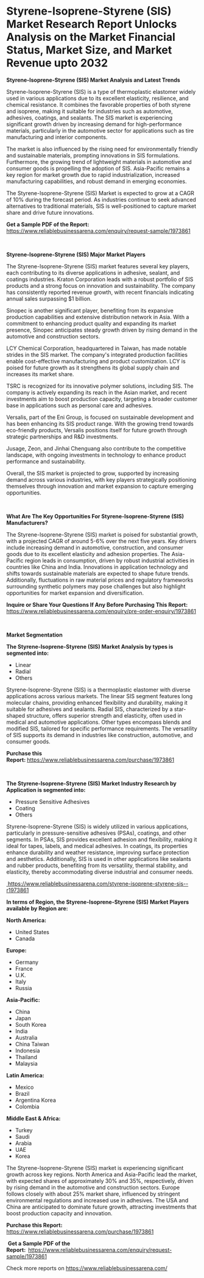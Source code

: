 <p><h1>Styrene-Isoprene-Styrene (SIS) Market Research Report Unlocks Analysis on the Market Financial Status, Market Size, and Market Revenue upto 2032</h1></p><p><strong>Styrene-Isoprene-Styrene (SIS) Market Analysis and Latest Trends</strong></p>
<p><p>Styrene-Isoprene-Styrene (SIS) is a type of thermoplastic elastomer widely used in various applications due to its excellent elasticity, resilience, and chemical resistance. It combines the favorable properties of both styrene and isoprene, making it suitable for industries such as automotive, adhesives, coatings, and sealants. The SIS market is experiencing significant growth driven by increasing demand for high-performance materials, particularly in the automotive sector for applications such as tire manufacturing and interior components. </p><p>The market is also influenced by the rising need for environmentally friendly and sustainable materials, prompting innovations in SIS formulations. Furthermore, the growing trend of lightweight materials in automotive and consumer goods is propelling the adoption of SIS. Asia-Pacific remains a key region for market growth due to rapid industrialization, increased manufacturing capabilities, and robust demand in emerging economies. </p><p>The Styrene-Isoprene-Styrene (SIS) Market is expected to grow at a CAGR of 10% during the forecast period. As industries continue to seek advanced alternatives to traditional materials, SIS is well-positioned to capture market share and drive future innovations.</p></p>
<p><strong>Get a Sample PDF of the Report:&nbsp;</strong> <a href="https://www.reliablebusinessarena.com/enquiry/request-sample/1973861?utm_campaign=1891&utm_medium=2&utm_source=Github&utm_content=ia&utm_term=15012025&utm_id=styrene-isoprene-styrene-sis">https://www.reliablebusinessarena.com/enquiry/request-sample/1973861</a></p>
<p>&nbsp;</p>
<p><strong>Styrene-Isoprene-Styrene (SIS) Major Market Players</strong></p>
<p><p>The Styrene-Isoprene-Styrene (SIS) market features several key players, each contributing to its diverse applications in adhesive, sealant, and coatings industries. Kraton Corporation leads with a robust portfolio of SIS products and a strong focus on innovation and sustainability. The company has consistently reported revenue growth, with recent financials indicating annual sales surpassing $1 billion.</p><p>Sinopec is another significant player, benefiting from its expansive production capabilities and extensive distribution network in Asia. With a commitment to enhancing product quality and expanding its market presence, Sinopec anticipates steady growth driven by rising demand in the automotive and construction sectors.</p><p>LCY Chemical Corporation, headquartered in Taiwan, has made notable strides in the SIS market. The company's integrated production facilities enable cost-effective manufacturing and product customization. LCY is poised for future growth as it strengthens its global supply chain and increases its market share.</p><p>TSRC is recognized for its innovative polymer solutions, including SIS. The company is actively expanding its reach in the Asian market, and recent investments aim to boost production capacity, targeting a broader customer base in applications such as personal care and adhesives.</p><p>Versalis, part of the Eni Group, is focused on sustainable development and has been enhancing its SIS product range. With the growing trend towards eco-friendly products, Versalis positions itself for future growth through strategic partnerships and R&D investments.</p><p>Jusage, Zeon, and Jinhai Chenguang also contribute to the competitive landscape, with ongoing investments in technology to enhance product performance and sustainability. </p><p>Overall, the SIS market is projected to grow, supported by increasing demand across various industries, with key players strategically positioning themselves through innovation and market expansion to capture emerging opportunities.</p></p>
<p>&nbsp;</p>
<p><strong>What Are The Key Opportunities For Styrene-Isoprene-Styrene (SIS) Manufacturers?</strong></p>
<p><p>The Styrene-Isoprene-Styrene (SIS) market is poised for substantial growth, with a projected CAGR of around 5-6% over the next five years. Key drivers include increasing demand in automotive, construction, and consumer goods due to its excellent elasticity and adhesion properties. The Asia-Pacific region leads in consumption, driven by robust industrial activities in countries like China and India. Innovations in application technology and shifts towards sustainable materials are expected to shape future trends. Additionally, fluctuations in raw material prices and regulatory frameworks surrounding synthetic polymers may pose challenges but also highlight opportunities for market expansion and diversification.</p></p>
<p><strong>Inquire or Share Your Questions If Any Before Purchasing This Report:</strong> <a href="https://www.reliablebusinessarena.com/enquiry/pre-order-enquiry/1973861?utm_campaign=1891&utm_medium=2&utm_source=Github&utm_content=ia&utm_term=15012025&utm_id=styrene-isoprene-styrene-sis">https://www.reliablebusinessarena.com/enquiry/pre-order-enquiry/1973861</a></p>
<p>&nbsp;</p>
<p><strong>Market Segmentation</strong></p>
<p><strong>The Styrene-Isoprene-Styrene (SIS) Market Analysis by types is segmented into:</strong></p>
<p><ul><li>Linear</li><li>Radial</li><li>Others</li></ul></p>
<p><p>Styrene-Isoprene-Styrene (SIS) is a thermoplastic elastomer with diverse applications across various markets. The linear SIS segment features long molecular chains, providing enhanced flexibility and durability, making it suitable for adhesives and sealants. Radial SIS, characterized by a star-shaped structure, offers superior strength and elasticity, often used in medical and automotive applications. Other types encompass blends and modified SIS, tailored for specific performance requirements. The versatility of SIS supports its demand in industries like construction, automotive, and consumer goods.</p></p>
<p><strong>Purchase this Report:&nbsp;</strong><a href="https://www.reliablebusinessarena.com/purchase/1973861?utm_campaign=1891&utm_medium=2&utm_source=Github&utm_content=ia&utm_term=15012025&utm_id=styrene-isoprene-styrene-sis">https://www.reliablebusinessarena.com/purchase/1973861</a></p>
<p>&nbsp;</p>
<p><strong>The Styrene-Isoprene-Styrene (SIS) Market Industry Research by Application is segmented into:</strong></p>
<p><ul><li>Pressure Sensitive Adhesives</li><li>Coating</li><li>Others</li></ul></p>
<p><p>Styrene-Isoprene-Styrene (SIS) is widely utilized in various applications, particularly in pressure-sensitive adhesives (PSAs), coatings, and other segments. In PSAs, SIS provides excellent adhesion and flexibility, making it ideal for tapes, labels, and medical adhesives. In coatings, its properties enhance durability and weather resistance, improving surface protection and aesthetics. Additionally, SIS is used in other applications like sealants and rubber products, benefiting from its versatility, thermal stability, and elasticity, thereby accommodating diverse industrial and consumer needs.</p></p>
<p><a href="https://www.reliablebusinessarena.com/styrene-isoprene-styrene-sis--r1973861?utm_campaign=1891&utm_medium=2&utm_source=Github&utm_content=ia&utm_term=15012025&utm_id=styrene-isoprene-styrene-sis">&nbsp;https://www.reliablebusinessarena.com/styrene-isoprene-styrene-sis--r1973861</a></p>
<p><strong>In terms of Region, the Styrene-Isoprene-Styrene (SIS) Market Players available by Region are:</strong></p>
<p>
    <p> <strong> North America: </strong>
        <ul>
            <li>United States</li>
            <li>Canada</li>
        </ul>
        </p> 
    <p> <strong> Europe: </strong>
        <ul>
            <li>Germany</li>
            <li>France</li>
            <li>U.K.</li>
            <li>Italy</li>
            <li>Russia</li>
        </ul>
        </p> 
    <p> <strong> Asia-Pacific: </strong>
        <ul>
            <li>China</li>
            <li>Japan</li>
            <li>South Korea</li>
            <li>India</li>
            <li>Australia</li>
            <li>China Taiwan</li>
            <li>Indonesia</li>
            <li>Thailand</li>
            <li>Malaysia</li>
        </ul>
        </p> 
    <p> <strong> Latin America: </strong>
        <ul>
            <li>Mexico</li>
            <li>Brazil</li>
            <li>Argentina Korea</li>
            <li>Colombia</li>
        </ul>
        </p> 
    <p> <strong> Middle East & Africa: </strong>
        <ul>
            <li>Turkey</li>
            <li>Saudi</li>
            <li>Arabia</li>
            <li>UAE</li>
            <li>Korea</li>
        </ul>
    </p>
    </p>
<p><p>The Styrene-Isoprene-Styrene (SIS) market is experiencing significant growth across key regions. North America and Asia-Pacific lead the market, with expected shares of approximately 30% and 35%, respectively, driven by rising demand in the automotive and construction sectors. Europe follows closely with about 25% market share, influenced by stringent environmental regulations and increased use in adhesives. The USA and China are anticipated to dominate future growth, attracting investments that boost production capacity and innovation.</p></p>
<p><strong>Purchase this Report: </strong><a href="https://www.reliablebusinessarena.com/purchase/1973861?utm_campaign=1891&utm_medium=2&utm_source=Github&utm_content=ia&utm_term=15012025&utm_id=styrene-isoprene-styrene-sis">https://www.reliablebusinessarena.com/purchase/1973861</a></p>
<p>&nbsp;<strong>Get a Sample PDF of the Report:&nbsp;&nbsp;</strong><a href="https://www.reliablebusinessarena.com/enquiry/request-sample/1973861?utm_campaign=1891&utm_medium=2&utm_source=Github&utm_content=ia&utm_term=15012025&utm_id=styrene-isoprene-styrene-sis">https://www.reliablebusinessarena.com/enquiry/request-sample/1973861</a></p>
<p><strong></strong></p>
<p>Check more reports on <a href="https://www.reliablebusinessarena.com/?utm_campaign=1891&utm_medium=2&utm_source=Github&utm_content=ia&utm_term=15012025&utm_id=styrene-isoprene-styrene-sis">https://www.reliablebusinessarena.com/</a></p>